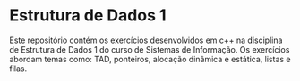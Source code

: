 # Estrutura de Dados 1
Este repositório contém os exercícios desenvolvidos em c++ na disciplina de Estrutura de Dados 1 do curso de Sistemas de Informação. Os exercícios abordam temas como: 
TAD, ponteiros, alocação dinâmica e estática, listas e filas.
